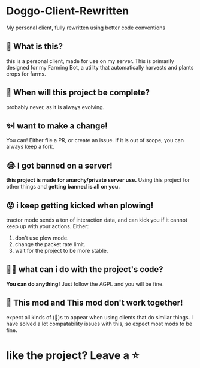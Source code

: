 # Doggo-Client-Rewritten
My personal client, fully rewritten using better code conventions

## 🤔 What is this?
this is a personal client, made for use on my server.
This is primarily designed for my Farming Bot, a utility that automatically harvests and plants crops for farms.

## 🌱 When will this project be complete?
probably never, as it is always evolving.

## ✨I want to make a change!
You can! Either file a PR, or create an issue.
If it is out of scope, you can always keep a fork.

## 😭 I got banned on a server!
**this project is made for anarchy/private server use.**
Using this project for other things and **getting banned is all on you.**

## 😡 i keep getting kicked when plowing!
tractor mode sends a ton of interaction data, and can kick you if it cannot keep up with your actions.
Either:
1. don't use plow mode.
2. change the packet rate limit.
3. wait for the project to be more stable.

## 👨‍💻 what can i do with the project's code?
**You can do anything!** Just follow the AGPL and you will be fine.

## 🐞 This mod and This mod don't work together!
expect all kinds of (🐛)s to appear when using clients that do similar things.
I have solved a lot compatability issues with this, so expect most mods to be fine.

# like the project? Leave a ⭐

